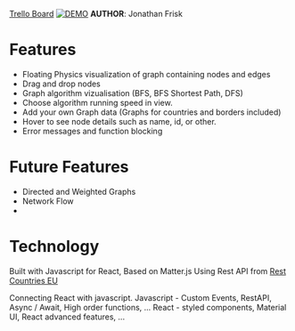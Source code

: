 [Trello Board](https://trello.com/invite/b/nTdCSzca/2ed317b06b6af6adfd57a4de4342c337/graph-traversal-visualizer)
[![DEMO](https://cdn.iconscout.com/icon/premium/png-256-thumb/demo-4-890074.png)](https://jfrisks.github.io/graph-traversal-visualizer/)
**AUTHOR**: Jonathan Frisk

# Features
- Floating Physics visualization of graph containing nodes and edges
- Drag and drop nodes
- Graph algorithm vizualisation (BFS, BFS Shortest Path, DFS)
- Choose algorithm running speed in view.
- Add your own Graph data (Graphs for countries and borders included)
- Hover to see node details such as name, id, or other.
- Error messages and function blocking

# Future Features
- Directed and Weighted Graphs
- Network Flow
- 


# Technology
Built with Javascript for React, Based on Matter.js
Using Rest API from [Rest Countries EU](https://restcountries.eu/#api-endpoints-all)

Connecting React with javascript.
Javascript - Custom Events, RestAPI, Async / Await, High order functions, ...
React - styled components, Material UI, React advanced features, ...
